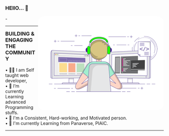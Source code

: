 ### HEllO... 👋
<img align="right" alt="Coding" width="400" style="border-radius:20px;"
	src="https://raw.githubusercontent.com/devSouvik/devSouvik/master/gif3.gif"/>
-<hr>
<h3 style="margin-top: 4px;">BUILDING & ENGAGING THE COMMUNITY</h3>
• 💪🏻 I am Self taught web developer,<br>
• 🌱 I’m currently Learning advanced Programming stuffs.<br> 
• 🚀 I'm a Consistent, Hard-working, and Motivated person.<br> 
• 📗 I'm currently Learning from Panaverse, PIAIC.<br>
<hr>

